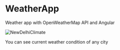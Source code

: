 # WeatherApp
Weather app with OpenWeatherMap API and Angular

![NewDelhiClimate](https://github.com/vishnuEvolOss/WeatherApp/assets/157546631/b31d88a8-7180-46e5-9b90-e31cb93b57b1)


You can see current weather condition of any city
